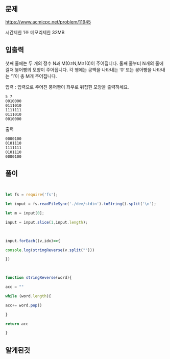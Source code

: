 
## 문제

https://www.acmicpc.net/problem/11945

시간제한 1초
메모리제한 32MB
## 입출력 


첫째 줄에는 두 개의 정수 N과 M(0≤N,M≤10)이 주어집니다. 둘째 줄부터 N개의 줄에 걸쳐 붕어빵의 모양이 주어집니다. 각 행에는 공백을 나타내는 ‘0‘ 또는 붕어빵을 나타내는 ‘1’이 총 M개 주어집니다.

입력 : 입력으로 주어진 붕어빵이 좌우로 뒤집힌 모양을 출력하세요.
```
5 7
0010000
0111010
1111111
0111010
0010000
```



출력 
```
0000100
0101110
1111111
0101110
0000100
```

## 풀이



```javascript
  

let fs = require('fs');

let input = fs.readFileSync('./dev/stdin').toString().split('\n');

let m = input[0];

input = input.slice(1,input.length);

  

input.forEach((v,idx)=>{

console.log(stringReverse(v.split("")))

})

  

function stringReverse(word){

acc = ""

while (word.length){

acc+= word.pop()

}

return acc

}
```
## 알게된것
